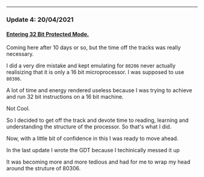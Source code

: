 ___

### Update 4: 20/04/2021

#### [Entering 32 Bit Protected Mode.](logs/update4.md)

Coming here after 10 days or so, but the time off the tracks was really necessary.

I did a very dire mistake and kept emulating for ```80206``` never actually realisizing that it is only a 16 bit microprocessor.
I was supposed to use ```80306```.

A lot of time and energy rendered useless because I was trying to achieve and run 32 bit instructions on a 16 bit machine.

Not Cool.

So I decided to get off the track and devote time to reading, learning and understanding the structure of the processor.
So that's what I did.

Now, with a little bit of confidence in this I was ready to move ahead.

In the last update I wrote the GDT because I techinically messed it up

It was becoming more and more tedious and had for me to wrap my head around the struture of 80306.
